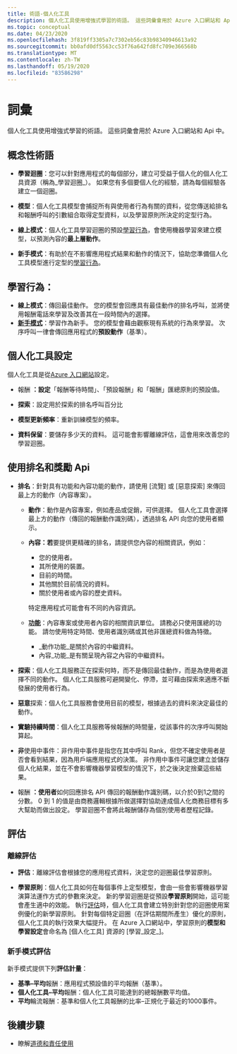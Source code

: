 ```yaml
---
title: 術語-個人化工具
description: 個人化工具使用增強式學習的術語。 這些詞彙會用於 Azure 入口網站和 Api 中。
ms.topic: conceptual
ms.date: 04/23/2020
ms.openlocfilehash: 3f819ff3305a7c7302eb56c83b98340946613a92
ms.sourcegitcommit: bb0afd0df5563cc53f76a642fd8fc709e366568b
ms.translationtype: MT
ms.contentlocale: zh-TW
ms.lasthandoff: 05/19/2020
ms.locfileid: "83586298"
---
```

# <a name="terminology"></a>詞彙

個人化工具使用增強式學習的術語。 這些詞彙會用於 Azure 入口網站和 Api 中。

## <a name="conceptual-terminology"></a>概念性術語

* **學習迴圈**：您可以針對應用程式的每個部分，建立可受益于個人化的個人化工具資源（稱為_學習迴圈_）。 如果您有多個要個人化的經驗，請為每個經驗各建立一個迴圈。

* **模型**：個人化工具模型會捕捉所有與使用者行為有關的資料，從您傳送給排名和報酬呼叫的引數組合取得定型資料，以及學習原則所決定的定型行為。

* **線上模式**：個人化工具學習迴圈的預設[學習行為](#learning-behavior)，會使用機器學習來建立模型，以預測內容的**最上層動作**。

* **新手模式**：有助於在不影響應用程式結果和動作的情況下，協助您準備個人化工具模型進行定型的[學習行為](#learning-behavior)。

## <a name="learning-behavior"></a>學習行為：

* **線上模式**：傳回最佳動作。 您的模型會回應具有最佳動作的排名呼叫，並將使用報酬電話來學習及改善其在一段時間內的選擇。
* **[新手模式](concept-apprentice-mode.md)**：學習作為新手。 您的模型會藉由觀察現有系統的行為來學習。 次序呼叫一律會傳回應用程式的**預設動作**（基準）。

## <a name="personalizer-configuration"></a>個人化工具設定

個人化工具是從[Azure 入口網站](https://portal.azure.com)設定。

* 報酬 **：設定**「報酬等待時間」、「預設報酬」和「報酬」匯總原則的預設值。

* **探索**：設定用於探索的排名呼叫百分比

* **模型更新頻率**：重新訓練模型的頻率。

* **資料保留**：要儲存多少天的資料。 這可能會影響離線評估，這會用來改善您的學習迴圈。

## <a name="use-rank-and-reward-apis"></a>使用排名和獎勵 Api

* **排名**：針對具有功能和內容功能的動作，請使用 [流覽] 或 [惡意探索] 來傳回最上方的動作（內容專案）。

    * **動作**：動作是內容專案，例如產品或促銷，可供選擇。 個人化工具會選擇最上方的動作（傳回的報酬動作識別碼），透過排名 API 向您的使用者顯示。

    * **內容：若**要提供更精確的排名，請提供您內容的相關資訊，例如：
        * 您的使用者。
        * 其所使用的裝置。
        * 目前的時間。
        * 其他關於目前情況的資料。
        * 關於使用者或內容的歷史資料。

        特定應用程式可能會有不同的內容資訊。

    * **[功能](concepts-features.md)**：內容專案或使用者內容的相關資訊單位。 請務必只使用匯總的功能。 請勿使用特定時間、使用者識別碼或其他非匯總資料做為特徵。

        * _動作功能_是關於內容的中繼資料。
        * 內容_功能_是有關呈現內容之內容的中繼資料。

* **探索**：個人化工具服務正在探索何時，而不是傳回最佳動作，而是為使用者選擇不同的動作。 個人化工具服務可避開變化、停滯，並可藉由探索來適應不斷發展的使用者行為。

* **惡意**探索：個人化工具服務會使用目前的模型，根據過去的資料來決定最佳的動作。

* **實驗持續時間**：個人化工具服務等候報酬的時間量，從該事件的次序呼叫開始算起。

* **非**使用中事件：非作用中事件是指您在其中呼叫 Rank，但您不確定使用者是否會看到結果，因為用戶端應用程式的決策。 非作用中事件可讓您建立並儲存個人化結果，並在不會影響機器學習模型的情況下，於之後決定捨棄這些結果。


* 報酬 **：使用者**如何回應排名 API 傳回的報酬動作識別碼，以介於0到1之間的分數。 0 到 1 的值是由商務邏輯根據所做選擇對協助達成個人化商務目標有多大幫助而做出設定。 學習迴圈不會將此報酬儲存為個別使用者歷程記錄。

## <a name="evaluations"></a>評估

### <a name="offline-evaluations"></a>離線評估

* **評估**：離線評估會根據您的應用程式資料，決定您的迴圈最佳學習原則。

* **學習原則**：個人化工具如何在每個事件上定型模型，會由一些會影響機器學習演算法運作方式的參數來決定。 新的學習迴圈是從預設**學習原則**開始，這可能會產生適中的效能。 執行[評估](concepts-offline-evaluation.md)時，個人化工具會建立特別針對您的迴圈使用案例優化的新學習原則。 針對每個特定迴圈（在評估期間所產生）優化的原則，個人化工具的執行效果大幅提升。 在 Azure 入口網站中，學習原則的**模型和學習設定**會命名為 [個人化工具] 資源的 [學習_設定_]。

### <a name="apprentice-mode-evaluations"></a>新手模式評估

新手模式提供下列**評估計量**：
* **基準–平均**報酬：應用程式預設值的平均報酬（基準）。
* **個人化工具–平均**報酬：個人化工具可能達到的總報酬數平均值。
* **平均**輪流報酬：基準和個人化工具報酬的比率–正規化于最近的1000事件。

## <a name="next-steps"></a>後續步驟

* 瞭解[道德和責任使用](ethics-responsible-use.md)